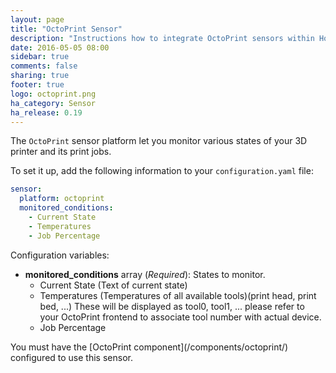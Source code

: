 ```yaml
---
layout: page
title: "OctoPrint Sensor"
description: "Instructions how to integrate OctoPrint sensors within Home Assistant."
date: 2016-05-05 08:00
sidebar: true
comments: false
sharing: true
footer: true
logo: octoprint.png
ha_category: Sensor
ha_release: 0.19
---
```



The `OctoPrint` sensor platform let you monitor various states of your 3D printer and its print jobs.

To set it up, add the following information to your `configuration.yaml` file:

```yaml
sensor:
  platform: octoprint
  monitored_conditions:
    - Current State
    - Temperatures
    - Job Percentage
```

Configuration variables:

- **monitored_conditions** array (*Required*): States to monitor.
  - Current State (Text of current state)
  - Temperatures (Temperatures of all available tools)(print head, print bed, ...) These will be displayed as tool0, tool1, ... please refer to your OctoPrint frontend to associate tool number with actual device.
  - Job Percentage

<p class='note'>You must have the [OctoPrint component](/components/octoprint/) configured to use this sensor.</p>
